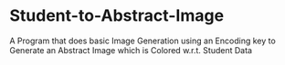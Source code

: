 # Student-to-Abstract-Image
A Program that does basic Image Generation using an Encoding key to Generate an Abstract Image which is Colored w.r.t. Student Data
